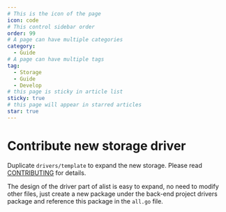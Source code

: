 ```yaml
---
# This is the icon of the page
icon: code
# This control sidebar order
order: 99
# A page can have multiple categories
category:
  - Guide
# A page can have multiple tags
tag:
  - Storage
  - Guide
  - Develop
# this page is sticky in article list
sticky: true
# this page will appear in starred articles
star: true
---
```


# Contribute new storage driver

Duplicate `drivers/template` to expand the new storage. Please read [CONTRIBUTING](https://github.com/Xhofe/alist/blob/main/CONTRIBUTING.md) for details.

The design of the driver part of alist is easy to expand, no need to modify other files, just create a new package under the back-end project drivers package and reference this package in the `all.go` file.